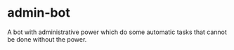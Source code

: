 # admin-bot
A bot with administrative power which do some automatic tasks that cannot be done without the power.
